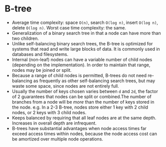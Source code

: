 B-tree
======

* Average time complexity: space `O(n)`, search `O(log n)`, insert `O(log n)`, delete `O(log n)`. Worst case time complexity: the same.
* Generalization of a binary search tree in that a node can have more than two children.
* Unlike self-balancing binary search trees, the B-tree is optimized for systems that read and write large blocks of data. It is commonly used in databases and filesystems.
* Internal (non-leaf) nodes can have a variable number of child nodes (depending on the implementation). In order to maintain that range, nodes may be joined or split.
* Because a range of child nodes is permitted, B-trees do not need re-balancing as frequently as other self-balancing search trees, but may waste some space, since nodes are not entirely full.
* Usually the number of keys chosen varies between `d` and `2d`, the factor of 2 guarantees that nodes can be split or combined.The number of branches from a node will be _more_ than the number of keys stored in the node. e.g. In a 2-3 B-tree, nodes store either 1 key with 2 child nodes, or 2 keys with 3 child nodes.
* Keeps balanced by requiring that all leaf nodes are at the same depth. Increases in overall depth are infrequent.
* B-trees have substantial advantages when node access times far exceed access times within nodes, because the node access cost can be amortized over multiple node operations.

